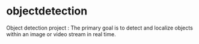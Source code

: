 # objectdetection
Object detection project : The primary goal is to detect and localize objects within an image or video stream in real time.
